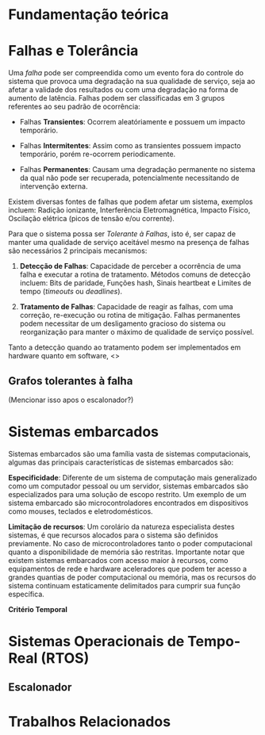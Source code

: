 # Fundamentação teórica

# Falhas e Tolerância

Uma *falha* pode ser compreendida como um evento fora do controle do sistema que provoca uma degradação
na sua qualidade de serviço, seja ao afetar a validade dos resultados ou com uma degradação na forma 
de aumento de latência. Falhas podem ser classificadas em 3 grupos referentes ao seu padrão de ocorrência:

- Falhas **Transientes**: Ocorrem aleatóriamente e possuem um impacto temporário.

- Falhas **Intermitentes**: Assim como as transientes possuem impacto temporário, porém re-ocorrem periodicamente.

- Falhas **Permanentes**: Causam uma degradação permanente no sistema da qual não pode ser recuperada, potencialmente necessitando de intervenção externa.

Existem diversas fontes de falhas que podem afetar um sistema, exemplos incluem: Radição ionizante, 
Interferência Eletromagnética, Impacto Físico, Oscilação elétrica (picos de tensão e/ou corrente).

Para que o sistema possa ser *Tolerante à Falhas*, isto é, ser capaz de manter uma qualidade de serviço
aceitável mesmo na presença de falhas são necessários 2 principais mecanismos:

1. **Detecção de Falhas**: Capacidade de perceber a ocorrência de uma falha e executar a rotina de 
  tratamento. Métodos comuns de detecção incluem: Bits de paridade, Funções hash, Sinais heartbeat e 
  Limites de tempo (*timeouts* ou *deadlines*).
 
2. **Tratamento de Falhas**: Capacidade de reagir as falhas, com uma correção, re-execução ou rotina de
  mitigação. Falhas permanentes podem necessitar de um desligamento gracioso do sistema ou reorganização
  para manter o máximo de qualidade de serviço possível.

Tanto a detecção quando ao tratamento podem ser implementados em hardware quanto em software,
<<ELABORAR MAIS AQUI>>


## Grafos tolerantes à falha
(Mencionar isso apos o escalonador?)

# Sistemas embarcados

Sistemas embarcados são uma família vasta de sistemas computacionais, algumas das principais 
características de sistemas embarcados são:

**Especificidade**:
Diferente de um sistema de computação mais generalizado como um computador 
pessoal ou um servidor, sistemas embarcados são especializados para uma solução de escopo restrito. 
Um exemplo de um sistema embarcado são microcontroladores encontrados em dispositivos como mouses, 
teclados e eletrodomésticos.

**Limitação de recursos**:
Um corolário da natureza especialista destes sistemas, é que recursos alocados para o sistema são 
definidos previamente. No caso de microcontroladores tanto o poder computacional quanto a 
disponibilidade de memória são restritas. Importante notar que existem sistemas embarcados com 
acesso maior à recursos, como equipamentos de rede e hardware aceleradores que podem ter acesso a 
grandes quantias de poder computacional ou memória, mas os recursos do sistema continuam 
estaticamente delimitados para cumprir sua função específica.

**Critério Temporal**


# Sistemas Operacionais de Tempo-Real (RTOS)

## Escalonador


# Trabalhos Relacionados

